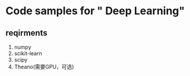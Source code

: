 # Code samples for " Deep Learning"



## reqirments

1. numpy
2. scikit-learn
3. scipy
4. Theano(需要GPU，可选)